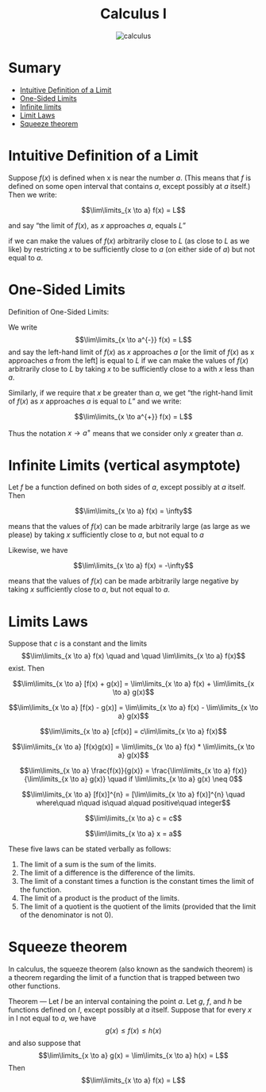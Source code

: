 <div align="center">
  <h1>Calculus I</h1>
  <img src="https://miro.medium.com/v2/resize:fit:720/format:webp/1*L76A5gL6176UbMgn7q4Ybg.jpeg" alt="calculus"/>
</div>

# Sumary 

* [Intuitive Definition of a Limit](https://github.com/gabrielfelipeassuncaodesouza/Computer-Science-Unifap/tree/main/SemI/CalculusI#intuitive-definition-of-a-limit)
* [One-Sided Limits](https://github.com/gabrielfelipeassuncaodesouza/Computer-Science-Unifap/tree/main/SemI/CalculusI/README.md#one-sided-limits)
* [Infinite limits](https://github.com/gabrielfelipeassuncaodesouza/Computer-Science-Unifap/tree/main/SemI/CalculusI/README.md#infinite-limits-vertical-asymptote)
* [Limit Laws](https://github.com/gabrielfelipeassuncaodesouza/Computer-Science-Unifap/tree/main/SemI/CalculusI/README.md#limits-laws)
* [Squeeze theorem](https://github.com/gabrielfelipeassuncaodesouza/Computer-Science-Unifap/tree/main/SemI/CalculusI/README.md#squeeze-theorem)

# Intuitive Definition of a Limit 

Suppose $f(x)$ is defined when x is near the number $a$. (This means that $f$ is defined on some open interval that contains $a$, except possibly at $a$ itself.) Then we write: 

$$\lim\limits_{x \to a} f(x) = L$$

and say “the limit of $f(x)$, as $x$ approaches $a$, equals $L$” 

if we can make the values of $f(x)$ arbitrarily close to $L$ (as close to $L$ as we like) by restricting $x$ to be sufficiently close to $a$ (on either side of $a$) but not equal to $a$.

# One-Sided Limits

Definition of One-Sided Limits:

We write $$\lim\limits_{x \to a^{-}} f(x) = L$$ and say the left-hand limit of $f(x)$ as $x$ approaches $a$ [or the limit of $f(x)$ as  x approaches $a$ from the left] is equal to $L$ if we can make the values of $f(x)$  arbitrarily close to $L$ by taking $x$ to be sufficiently close to a with $x$ less than $a$.

Similarly, if we require that $x$ be greater than $a$, we get “the right-hand limit of $f(x)$ as $x$ approaches $a$ is equal to $L$” and we write:

$$\lim\limits_{x \to a^{+}} f(x) = L$$ 

Thus the notation $x \to a^{+}$ means that we consider only $x$ greater than $a$. 

# Infinite Limits (vertical asymptote)

Let $f$ be a function defined on both sides of $a$, except possibly at $a$ itself. Then 

$$\lim\limits_{x \to a} f(x) = \infty$$

means that the values of $f(x)$ can be made arbitrarily large (as large as we please) by taking $x$ sufficiently close to $a$, but not equal to $a$

Likewise, we have 

$$\lim\limits_{x \to a} f(x) = -\infty$$ 

means that the values of $f(x)$ can be made arbitrarily large negative by taking $x$ sufficiently close to $a$, but not equal to $a$.

# Limits Laws

Suppose that $c$ is a constant and the limits $$\lim\limits_{x \to a} f(x)  \quad  and  \quad  \lim\limits_{x \to a} f(x)$$ exist. Then

$$\lim\limits_{x \to a} [f(x) + g(x)] = \lim\limits_{x \to a} f(x) + \lim\limits_{x \to a} g(x)$$

$$\lim\limits_{x \to a} [f(x) - g(x)] = \lim\limits_{x \to a} f(x) - \lim\limits_{x \to a} g(x)$$

$$\lim\limits_{x \to a} [cf(x)] = c\lim\limits_{x \to a} f(x)$$

$$\lim\limits_{x \to a} [f(x)g(x)] = \lim\limits_{x \to a} f(x) * \lim\limits_{x \to a} g(x)$$

$$\lim\limits_{x \to a} \frac{f(x)}{g(x)} = \frac{\lim\limits_{x \to a} f(x)}{\lim\limits_{x \to a} g(x)} \quad if \lim\limits_{x \to a} g(x) \neq 0$$

$$\lim\limits_{x \to a} [f(x)]^{n} = [\lim\limits_{x \to a} f(x)]^{n}   \quad  where\quad n\quad is\quad a\quad positive\quad integer$$

$$\lim\limits_{x \to a} c = c$$

$$\lim\limits_{x \to a} x = a$$

These five laws can be stated verbally as follows: 

1. The limit of a sum is the sum of the limits. 
2. The limit of a difference is the difference of the limits. 
3. The limit of a constant times a function is the constant times the limit of the function. 
4. The limit of a product is the product of the limits. 
5. The limit of a quotient is the quotient of the limits (provided that the limit of the denominator is not 0).

# Squeeze theorem

In calculus, the squeeze theorem (also known as the sandwich theorem) is a theorem regarding the limit of a function that is trapped between two other functions.



Theorem —  Let $I$ be an interval containing the point $a$. Let $g$, $f$, and $h$ be functions defined on $I$, except possibly at $a$ itself. Suppose that for every $x$ in I not equal to $a$, we have
$$g(x) ≤ f(x) ≤ h(x)$$
and also suppose that
$$\lim\limits_{x \to a} g(x) = \lim\limits_{x \to a} h(x) = L$$
Then
$$\lim\limits_{x \to a} f(x) = L$$
